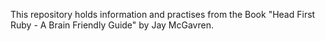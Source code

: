 This repository holds information and practises from the Book "Head First Ruby - A Brain Friendly Guide" by Jay McGavren.